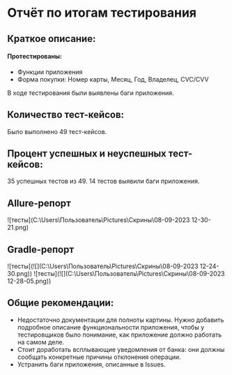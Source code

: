 # Отчёт по итогам тестирования

## Краткое описание:
#### Протестированы: 
* Функции приложения
* Форма покупки: Номер карты, Месяц, Год, Владелец, CVC/CVV

В ходе тестирования были выявлены баги приложения.

## Количество тест-кейсов:
Было выполнено 49 тест-кейсов.

## Процент успешных и неуспешных тест-кейсов:
35 успешных тестов из 49. 14 тестов выявили баги приложения.

## Allure-репорт
![тесты](C:\Users\Пользователь\Pictures\Скрины\08-09-2023 12-30-21.png)


## Gradle-репорт
![тесты](![](C:\Users\Пользователь\Pictures\Скрины\08-09-2023 12-24-30.png))
![тесты](![](C:\Users\Пользователь\Pictures\Скрины\08-09-2023 12-28-05.png))
## Общие рекомендации:
* Недостаточно документации для полноты картины. Нужно добавить подробное описание функциональности приложения, чтобы у тестировщиков было понимание, как приложение должно работать на самом деле.
* Стоит доработать всплывающие уведомления от банка: они должны сообщать конкретные причины отклонения операции.
* Устранить баги приложения, описанные в Issues.

